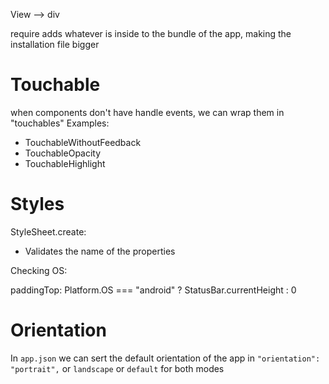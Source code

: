 View --> div

require adds whatever is inside to the bundle of the app, making the installation file bigger

# Touchable

when components don't have handle events, we can wrap them in "touchables"
Examples:

- TouchableWithoutFeedback
- TouchableOpacity
- TouchableHighlight

# Styles

StyleSheet.create:

- Validates the name of the properties

Checking OS:

paddingTop: Platform.OS === "android" ? StatusBar.currentHeight : 0

# Orientation

In `app.json` we can sert the default orientation of the app in `"orientation": "portrait",` or `landscape` or `default` for both modes
